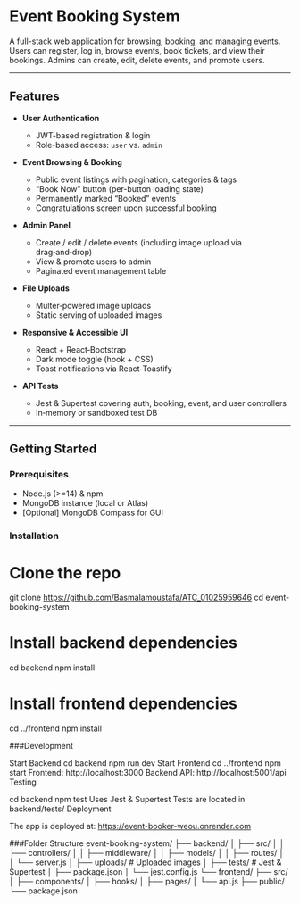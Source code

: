 # Event Booking System

A full-stack web application for browsing, booking, and managing events. Users can register, log in, browse events, book tickets, and view their bookings. Admins can create, edit, delete events, and promote users.

---

## Features

- **User Authentication**
  - JWT-based registration & login  
  - Role-based access: `user` vs. `admin`  

- **Event Browsing & Booking**
  - Public event listings with pagination, categories & tags  
  - “Book Now” button (per-button loading state)  
  - Permanently marked “Booked” events  
  - Congratulations screen upon successful booking  

- **Admin Panel**
  - Create / edit / delete events (including image upload via drag‑and‑drop)  
  - View & promote users to admin  
  - Paginated event management table  

- **File Uploads**
  - Multer‑powered image uploads  
  - Static serving of uploaded images  

- **Responsive & Accessible UI**
  - React + React‑Bootstrap  
  - Dark mode toggle (hook + CSS)  
  - Toast notifications via React‑Toastify  

- **API Tests**
  - Jest & Supertest covering auth, booking, event, and user controllers  
  - In‑memory or sandboxed test DB  

---

## Getting Started

### Prerequisites

- Node.js (>=14) & npm  
- MongoDB instance (local or Atlas)  
- [Optional] MongoDB Compass for GUI  

### Installation

# Clone the repo
git clone https://github.com/Basmalamoustafa/ATC_01025959646
cd event-booking-system

# Install backend dependencies
cd backend
npm install

# Install frontend dependencies
cd ../frontend
npm install

###Development

Start Backend
cd backend
npm run dev
Start Frontend
cd ../frontend
npm start
Frontend: http://localhost:3000
Backend API: http://localhost:5001/api
Testing

cd backend
npm test
Uses Jest & Supertest
Tests are located in backend/tests/
Deployment

The app is deployed at:
https://event-booker-weou.onrender.com


###Folder Structure
event-booking-system/
├── backend/
│   ├── src/
│   │   ├── controllers/
│   │   ├── middleware/
│   │   ├── models/
│   │   ├── routes/
│   │   └── server.js
│   ├── uploads/        # Uploaded images
│   ├── tests/          # Jest & Supertest
│   ├── package.json
│   └── jest.config.js
└── frontend/
    ├── src/
    │   ├── components/
    │   ├── hooks/
    │   ├── pages/
    │   └── api.js
    ├── public/
    └── package.json
